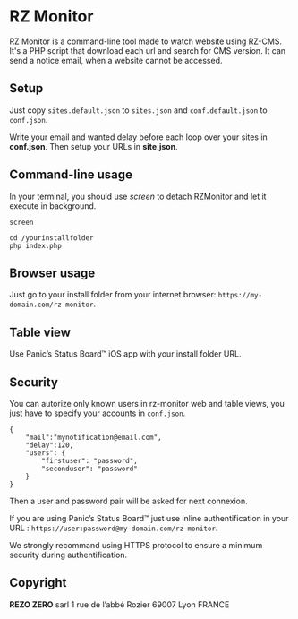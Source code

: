 # RZ Monitor

RZ Monitor is a command-line tool made to watch website using RZ-CMS. It's a PHP script that download each url and search for CMS version.
It can send a notice email, when a website cannot be accessed.

## Setup

Just copy `sites.default.json` to `sites.json` and `conf.default.json` to `conf.json`.

Write your email and wanted delay before each loop over your sites in **conf.json**. Then setup your URLs in **site.json**.

## Command-line usage

In your terminal, you should use *screen* to detach RZMonitor and let it execute in background.

	screen

	cd /yourinstallfolder
	php index.php

## Browser usage

Just go to your install folder from your internet browser: `https://my-domain.com/rz-monitor`.

## Table view

Use Panic’s Status Board™ iOS app with your install folder URL.

## Security

You can autorize only known users in rz-monitor web and table views, you just have to specify your accounts in `conf.json`.


    {
        "mail":"mynotification@email.com",
        "delay":120,
        "users": {
            "firstuser": "password",
            "seconduser": "password"
        }
    }


Then a user and password pair will be asked for next connexion.

If you are using Panic’s Status Board™ just use inline authentification in your URL : `https://user:password@my-domain.com/rz-monitor`.

We strongly recommand using HTTPS protocol to ensure a minimum security during authentification.

## Copyright

**REZO ZERO** sarl
1 rue de l’abbé Rozier
69007 Lyon
FRANCE